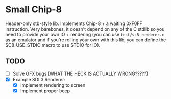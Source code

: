 # Small Chip-8

Header-only stb-style lib.
Implements Chip-8 + a waiting 0xF0FF instruction.
Very barebones, it doesn't depend on any of the C stdlib so you need to provide your own IO + rendering (you can use `test/sc8_renderer.c` as an emulator and if you're rolling your own with this lib, you can define the SC8_USE_STDIO macro to use STDIO for IO).

## TODO

- [ ] Solve GFX bugs (WHAT THE HECK IS ACTUALLY WRONG?????)
- [x] Example SDL3 Renderer:
  - [x] Implement rendering to screen
  - [x] Implement proper beep
